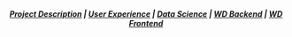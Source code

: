 <p align="center">
<img src= >
</p>

<h5 align="center">
  <a href="#Description">Project Description</a>  |
  <a href="#UX">User Experience</a>  |
  <a href="#DS">Data Science</a>  |
  <a href="#WD-Backend">WD Backend</a>  |
  <a href="#WD-Frontend">WD Frontend</a>
</h5>

&nbsp;
